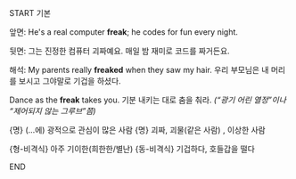START
기본

앞면:
He's a real computer **freak**; he codes for fun every night.  

뒷면:
그는 진정한 컴퓨터 괴짜예요. 매일 밤 재미로 코드를 짜거든요.

해석:
My parents really **freaked** when they saw my hair. 
우리 부모님은 내 머리를 보시고 그야말로 기겁을 하셨다.

Dance as the **freak** takes you. 
기분 내키는 대로 춤을 춰라. *(“광기 어린 열정”이나 “제어되지 않는 그루브”쯤)*

{명} (…에) 광적으로 관심이 많은 사람
{명} 괴짜, 괴물(같은 사람) , 이상한 사람

{형-비격식} 아주 기이한(희한한/별난)
{동-비격식} 기겁하다, 호들갑을 떨다
<!--ID: 1744273811314-->
END